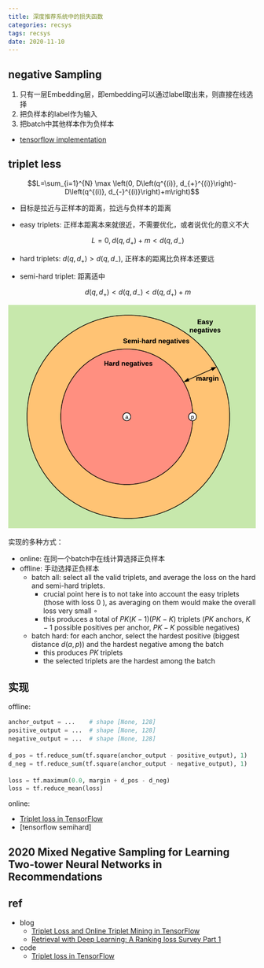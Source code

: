 ```yaml
---
title: 深度推荐系统中的损失函数
categories: recsys
tags: recsys
date: 2020-11-10
---
```


## negative Sampling

1. 只有一层Embedding层，即embedding可以通过label取出来，则直接在线选择
2. 把负样本的label作为输入
3. 把batch中其他样本作为负样本

- [tensorflow implementation](tensorflow_recommenders/tasks/retrieval.py)
 
## triplet less

$$L=\sum_{i=1}^{N} \max \left(0, D\left(q^{(i)}, d_{+}^{(i)}\right)-D\left(q^{(i)}, d_{-}^{(i)}\right)+m\right)$$

- 目标是拉近与正样本的距离，拉远与负样本的距离
- easy triplets: 正样本距离本来就很近，不需要优化，或者说优化的意义不大

    $$L=0, d(q,d_+)+m < d(q,d_-)$$

- hard triplets: $d(q,d_+) > d(q,d_-)$, 正样本的距离比负样本还要远
- semi-hard triplet: 距离适中

    $$d(q,d_+) < d(q,d_-) < d(q,d_+)+m$$

![triplets1](imgs/triplets1.png)

实现的多种方式：

- online: 在同一个batch中在线计算选择正负样本
- offline: 手动选择正负样本
    - batch all: select all the valid triplets, and average the loss on the hard and semi-hard triplets. 
        - crucial point here is to not take into account the easy triplets (those with loss 0 ), as averaging on them would make the overall loss very small $\circ$ 
        - this produces a total of $P K(K-1)(P K-K)$ triplets $(P K$ anchors, $K-1$ possible positives per anchor, $P K-K$ possible negatives)
    - batch hard: for each anchor, select the hardest positive (biggest distance $d(a, p))$ and the hardest negative among the batch
        - this produces $P K$ triplets
        - the selected triplets are the hardest among the batch

## 实现

offline:

```python
anchor_output = ...    # shape [None, 128]
positive_output = ...  # shape [None, 128]
negative_output = ...  # shape [None, 128]

d_pos = tf.reduce_sum(tf.square(anchor_output - positive_output), 1)
d_neg = tf.reduce_sum(tf.square(anchor_output - negative_output), 1)

loss = tf.maximum(0.0, margin + d_pos - d_neg)
loss = tf.reduce_mean(loss)
```

online: 

- [Triplet loss in TensorFlow](https://github.com/omoindrot/tensorflow-triplet-loss/blob/master/model/triplet_loss.py)
- [tensorflow semihard]



## 2020 Mixed Negative Sampling for Learning Two-tower Neural Networks in Recommendations


## ref

- blog
    - [Triplet Loss and Online Triplet Mining in TensorFlow](https://omoindrot.github.io/triplet-loss)
    - [Retrieval with Deep Learning: A Ranking loss Survey Part 1](https://medium.com/@ahmdtaha/retrieval-with-deep-learning-a-ranking-loss-survey-part-1-8e88a6f8e091)
- code
    -  [Triplet loss in TensorFlow](https://github.com/omoindrot/tensorflow-triplet-loss)
